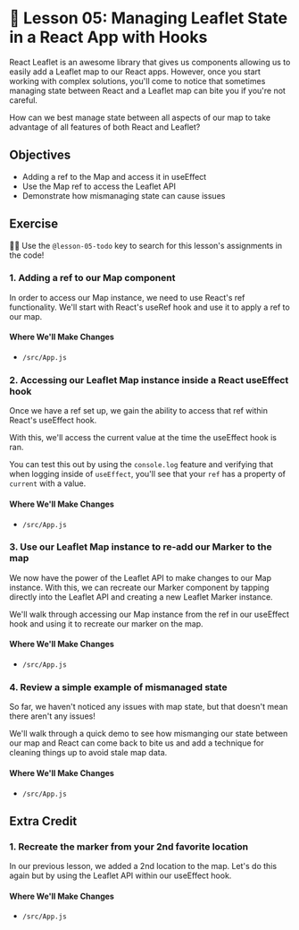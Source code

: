 # 📓 Lesson 05: Managing Leaflet State in a React App with Hooks

React Leaflet is an awesome library that gives us components allowing us to easily add a Leaflet map to our React apps. However, once you start working with complex solutions, you'll come to notice that sometimes managing state between React and a Leaflet map can bite you if you're not careful.

How can we best manage state between all aspects of our map to take advantage of all features of both React and Leaflet?

## Objectives
* Adding a ref to the Map and access it in useEffect
* Use the Map ref to access the Leaflet API
* Demonstrate how mismanaging state can cause issues

## Exercise

🕵️‍♂️ Use the `@lesson-05-todo` key to search for this lesson's assignments in the code!

### 1. Adding a ref to our Map component

In order to access our Map instance, we need to use React's ref functionality. We'll start with React's useRef hook and use it to apply a ref to our map.

#### Where We'll Make Changes
* `/src/App.js`

### 2. Accessing our Leaflet Map instance inside a React useEffect hook

Once we have a ref set up, we gain the ability to access that ref within React's useEffect hook.

With this, we'll access the current value at the time the useEffect hook is ran.

You can test this out by using the `console.log` feature and verifying that when logging inside of `useEffect`, you'll see that your `ref` has a property of `current` with a value.

#### Where We'll Make Changes
* `/src/App.js`

### 3. Use our Leaflet Map instance to re-add our Marker to the map

We now have the power of the Leaflet API to make changes to our Map instance. With this, we can recreate our Marker component by tapping directly into the Leaflet API and creating a new Leaflet Marker instance.

We'll walk through accessing our Map instance from the ref in our useEffect hook and using it to recreate our marker on the map.

#### Where We'll Make Changes
* `/src/App.js`

### 4. Review a simple example of mismanaged state

So far, we haven't noticed any issues with map state, but that doesn't mean there aren't any issues!

We'll walk through a quick demo to see how mismanging our state between our map and React can come back to bite us and add a technique for cleaning things up to avoid stale map data.

#### Where We'll Make Changes
* `/src/App.js`

## Extra Credit

### 1. Recreate the marker from your 2nd favorite location

In our previous lesson, we added a 2nd location to the map. Let's do this again but by using the Leaflet API within our useEffect hook.

#### Where We'll Make Changes
* `/src/App.js`
